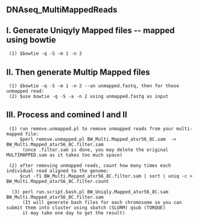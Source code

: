 ## DNAseq_MultiMappedReads

## I. Generate Uniqyly Mapped files -- mapped using bowtie 
     (1) $bowtie -q -S -m 1 -n 2

## II. Then generate Multip Mapped files
     (1) $bowtie -q -S -m 1 -n 2 --un unmapped.fastq, then for those unmapped read: 
     (2) $use bowtie -q -S -a -n 2 using unmapped.fastq as input

## III. Process and comined I and II
     (1) run remove.unmapped.pl to remove unmapped reads from your multi-mapped file:
         $perl remove.unmapped.pl BW_Multi.Mapped_atxr56_8C.sam  -> BW_Multi.Mapped_atxr56_8C.filter.sam 
          (once .filter.sam is done, you may delete the original MULTIMAPPED.sam as it takes too much space)
    
     (2) after removing unmapped reads, count how many times each individual read aligned to the genome: 
         $cut -f1 BW_Multi.Mapped_atxr56_8C.filter.sam | sort | uniq -c > BW_Multi.Mapped_atxr56_8C.filter.count
         
      (3) perl run.script.bash.pl BW_Uniqly.Mapped_atxr56_8C.sam BW_Multi.Mapped_atxr56_8C.filter.sam 
          (It will generate bash files for each chromosome so you can submit them into cluster using sbatch (SLURM) qsub (TORQUE) 
          it may take one day to get the result)
    
    
